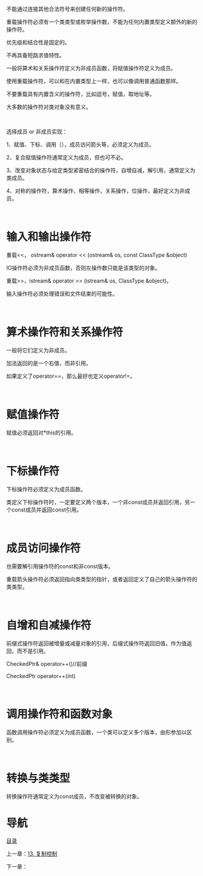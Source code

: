 不能通过连接其他合法符号来创建任何新的操作符。

重载操作符必须有一个类类型或枚举操作数，不能为任何内置类型定义额外的新的操作符。

优先级和结合性是固定的。

不再具备短路求值特性。

一般将算术和关系操作符定义为非成员函数，将赋值操作符定义为成员。

使用重载操作符，可以和在内置类型上一样，也可以像调用普通函数那样。

不要重载具有内置含义的操作符，比如逗号，赋值，取地址等。

大多数的操作符对类对象没有意义。

 

选择成员 or 非成员实现：

1、赋值、下标、调用（），成员访问箭头等，必须定义为成员。

2、复合赋值操作符通常定义为成员，但也可不必。

3、改变对象状态与给定类型紧密结合的操作符，自增自减，解引用，通常定义为类成员。

4、对称的操作符，算术操作，相等操作，关系操作，位操作，最好定义为非成员。

 

# 输入和输出操作符

重载<<， ostream& operator << (ostream& os, const ClassType &object)

IO操作符必须为非成员函数，否则左操作数只能是该类型的对象。

重载>>，istream& operator >> (istream& os, ClassType &object)。

输入操作符必须处理错误和文件结束的可能性。

 

# 算术操作符和关系操作符

一般将它们定义为非成员。

加法返回的是一个右值，而非引用。

如果定义了operator==，那么最好也定义operator!=。

 

# 赋值操作符

赋值必须返回对*this的引用。

 

# 下标操作符

下标操作符必须定义为成员函数。

类定义下标操作符时，一定要定义两个版本，一个非const成员并返回引用，另一个const成员并返回const引用。

 

# 成员访问操作符

也需要解引用操作符的const和非const版本。

重载箭头操作符必须返回指向类类型的指针，或者返回定义了自己的箭头操作符的类类型。

 

# 自增和自减操作符

前缀式操作符返回被增量或减量对象的引用，后缀式操作符返回旧值，作为值返回，而不是引用。

CheckedPtr& operator++()//前缀

CheckedPtr operator++(int)

 

# 调用操作符和函数对象

函数调用操作符必须定义为成员函数，一个类可以定义多个版本，由形参加以区别。

 

# 转换与类类型

转换操作符通常定义为const成员，不改变被转换的对象。

# 导航

[目录](README.md)

上一章：[13. 复制控制](13. 复制控制.md)

下一章：
